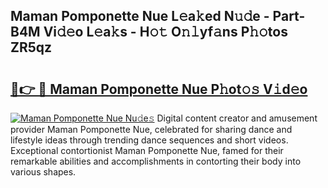 ## Maman Pomponette Nue L𝚎a𝚔ed N𝚞𝚍e - Part-B4M Vi𝚍𝚎o L𝚎a𝚔s - H𝚘𝚝 O𝚗𝚕yf𝚊ns P𝚑𝚘tos ZR5qz

# <h2><a href="http://kf86o0g.oniu.top/?m=Maman+Pomponette+Nue">🔗👉 🔴 Maman Pomponette Nue P𝚑ot𝚘𝚜 V𝚒d𝚎o</a></h2>

[![Maman Pomponette Nue Nu𝚍e𝚜](https://i.imgur.com/0qMVB7G.gif)](http://kf86o0g.oniu.top/?m=Maman+Pomponette+Nue)
Digital content creator and amusement provider Maman Pomponette Nue, celebrated for sharing dance and lifestyle ideas through trending dance sequences and short videos. Exceptional contortionist Maman Pomponette Nue, famed for their remarkable abilities and accomplishments in contorting their body into various shapes.  

